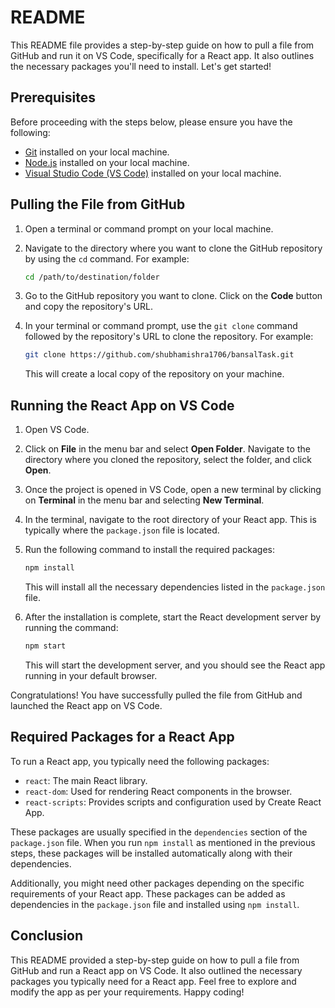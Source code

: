 # README

This README file provides a step-by-step guide on how to pull a file from GitHub and run it on VS Code, specifically for a React app. It also outlines the necessary packages you'll need to install. Let's get started!

## Prerequisites

Before proceeding with the steps below, please ensure you have the following:

- [Git](https://git-scm.com/downloads) installed on your local machine.
- [Node.js](https://nodejs.org/en/download/) installed on your local machine.
- [Visual Studio Code (VS Code)](https://code.visualstudio.com/download) installed on your local machine.

## Pulling the File from GitHub

1. Open a terminal or command prompt on your local machine.

2. Navigate to the directory where you want to clone the GitHub repository by using the `cd` command. For example:
   ```bash
   cd /path/to/destination/folder
   ```

3. Go to the GitHub repository you want to clone. Click on the **Code** button and copy the repository's URL.

4. In your terminal or command prompt, use the `git clone` command followed by the repository's URL to clone the repository. For example:
   ```bash
   git clone https://github.com/shubhamishra1706/bansalTask.git
   ```

   This will create a local copy of the repository on your machine.

## Running the React App on VS Code

1. Open VS Code.

2. Click on **File** in the menu bar and select **Open Folder**. Navigate to the directory where you cloned the repository, select the folder, and click **Open**.

3. Once the project is opened in VS Code, open a new terminal by clicking on **Terminal** in the menu bar and selecting **New Terminal**.

4. In the terminal, navigate to the root directory of your React app. This is typically where the `package.json` file is located.

5. Run the following command to install the required packages:
   ```bash
   npm install
   ```

   This will install all the necessary dependencies listed in the `package.json` file.

6. After the installation is complete, start the React development server by running the command:
   ```bash
   npm start
   ```

   This will start the development server, and you should see the React app running in your default browser.

Congratulations! You have successfully pulled the file from GitHub and launched the React app on VS Code.

## Required Packages for a React App

To run a React app, you typically need the following packages:

- `react`: The main React library.
- `react-dom`: Used for rendering React components in the browser.
- `react-scripts`: Provides scripts and configuration used by Create React App.

These packages are usually specified in the `dependencies` section of the `package.json` file. When you run `npm install` as mentioned in the previous steps, these packages will be installed automatically along with their dependencies.

Additionally, you might need other packages depending on the specific requirements of your React app. These packages can be added as dependencies in the `package.json` file and installed using `npm install`.

## Conclusion

This README provided a step-by-step guide on how to pull a file from GitHub and run a React app on VS Code. It also outlined the necessary packages you typically need for a React app. Feel free to explore and modify the app as per your requirements. Happy coding!
